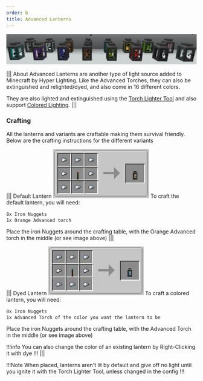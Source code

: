 ```yaml
---
order: b
title: Advanced Lanterns
---
```


![Advanced Lanterns](../../img/lanterns.png)

||| About
Advanced Lanterns are another type of light source added to Minecraft by Hyper Lighting. Like the Advanced Torches, they can also be extinguished and relighted/dyed, and also come in 16 different colors.

They are also lighted and extinguished using the [Torch Lighter Tool](../items/lighter-tool.md) and also support [Colored Lighting](../integrations.md).
|||

### Crafting
All the lanterns and variants are craftable making them survival friendly. Below are the crafting instructions for the different variants

||| Default Lantern
![Crafting Recipe](../../img/lantern_craft_1.png)
To craft the default lantern, you will need:

    8x Iron Nuggets
    1x Orange Advanced torch

Place the iron Nuggets around the crafting table, with the Orange Advanced torch in the middle (or see image above)
|||

||| Dyed Lantern
![Crafting Recipe](../../img/lantern_craft_2.png)
To craft a colored lantern, you will need:

    8x Iron Nuggets
    1x Advanced Torch of the color you want the lantern to be

Place the iron Nuggets around the crafting table, with the Advanced Torch in the middle (or see image above)

!!!info
You can also change the color of an existing lantern by Right-Clicking it with dye
!!!
|||

!!!Note
When placed, lanterns aren't lit by default and give off no light until you ignite it with the Torch Lighter Tool, unless changed in the config
!!!
